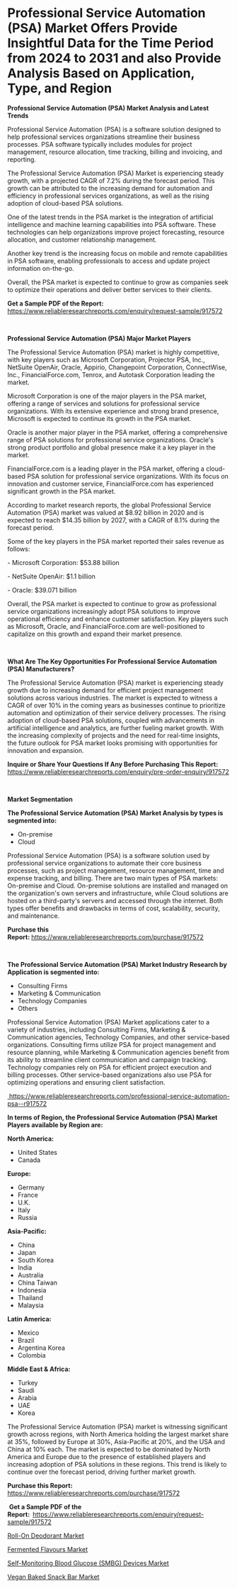<p><h1>Professional Service Automation (PSA) Market Offers Provide Insightful Data for the Time Period from 2024 to 2031 and also Provide Analysis Based on Application, Type, and Region</h1></p><p><strong>Professional Service Automation (PSA) Market Analysis and Latest Trends</strong></p>
<p><p>Professional Service Automation (PSA) is a software solution designed to help professional services organizations streamline their business processes. PSA software typically includes modules for project management, resource allocation, time tracking, billing and invoicing, and reporting.</p><p>The Professional Service Automation (PSA) Market is experiencing steady growth, with a projected CAGR of 7.2% during the forecast period. This growth can be attributed to the increasing demand for automation and efficiency in professional services organizations, as well as the rising adoption of cloud-based PSA solutions.</p><p>One of the latest trends in the PSA market is the integration of artificial intelligence and machine learning capabilities into PSA software. These technologies can help organizations improve project forecasting, resource allocation, and customer relationship management.</p><p>Another key trend is the increasing focus on mobile and remote capabilities in PSA software, enabling professionals to access and update project information on-the-go.</p><p>Overall, the PSA market is expected to continue to grow as companies seek to optimize their operations and deliver better services to their clients.</p></p>
<p><strong>Get a Sample PDF of the Report:&nbsp;</strong> <a href="https://www.reliableresearchreports.com/enquiry/request-sample/917572">https://www.reliableresearchreports.com/enquiry/request-sample/917572</a></p>
<p>&nbsp;</p>
<p><strong>Professional Service Automation (PSA) Major Market Players</strong></p>
<p><p>The Professional Service Automation (PSA) market is highly competitive, with key players such as Microsoft Corporation, Projector PSA, Inc., NetSuite OpenAir, Oracle, Appirio, Changepoint Corporation, ConnectWise, Inc., FinancialForce.com, Tenrox, and Autotask Corporation leading the market. </p><p>Microsoft Corporation is one of the major players in the PSA market, offering a range of services and solutions for professional service organizations. With its extensive experience and strong brand presence, Microsoft is expected to continue its growth in the PSA market.</p><p>Oracle is another major player in the PSA market, offering a comprehensive range of PSA solutions for professional service organizations. Oracle's strong product portfolio and global presence make it a key player in the market.</p><p>FinancialForce.com is a leading player in the PSA market, offering a cloud-based PSA solution for professional service organizations. With its focus on innovation and customer service, FinancialForce.com has experienced significant growth in the PSA market.</p><p>According to market research reports, the global Professional Service Automation (PSA) market was valued at $8.92 billion in 2020 and is expected to reach $14.35 billion by 2027, with a CAGR of 8.1% during the forecast period. </p><p>Some of the key players in the PSA market reported their sales revenue as follows: </p><p>- Microsoft Corporation: $53.88 billion</p><p>- NetSuite OpenAir: $1.1 billion</p><p>- Oracle: $39.071 billion</p><p>Overall, the PSA market is expected to continue to grow as professional service organizations increasingly adopt PSA solutions to improve operational efficiency and enhance customer satisfaction. Key players such as Microsoft, Oracle, and FinancialForce.com are well-positioned to capitalize on this growth and expand their market presence.</p></p>
<p>&nbsp;</p>
<p><strong>What Are The Key Opportunities For Professional Service Automation (PSA) Manufacturers?</strong></p>
<p><p>The Professional Service Automation (PSA) market is experiencing steady growth due to increasing demand for efficient project management solutions across various industries. The market is expected to witness a CAGR of over 10% in the coming years as businesses continue to prioritize automation and optimization of their service delivery processes. The rising adoption of cloud-based PSA solutions, coupled with advancements in artificial intelligence and analytics, are further fueling market growth. With the increasing complexity of projects and the need for real-time insights, the future outlook for PSA market looks promising with opportunities for innovation and expansion.</p></p>
<p><strong>Inquire or Share Your Questions If Any Before Purchasing This Report:</strong> <a href="https://www.reliableresearchreports.com/enquiry/pre-order-enquiry/917572">https://www.reliableresearchreports.com/enquiry/pre-order-enquiry/917572</a></p>
<p>&nbsp;</p>
<p><strong>Market Segmentation</strong></p>
<p><strong>The Professional Service Automation (PSA) Market Analysis by types is segmented into:</strong></p>
<p><ul><li>On-premise</li><li>Cloud</li></ul></p>
<p><p>Professional Service Automation (PSA) is a software solution used by professional service organizations to automate their core business processes, such as project management, resource management, time and expense tracking, and billing. There are two main types of PSA markets: On-premise and Cloud. On-premise solutions are installed and managed on the organization's own servers and infrastructure, while Cloud solutions are hosted on a third-party's servers and accessed through the internet. Both types offer benefits and drawbacks in terms of cost, scalability, security, and maintenance.</p></p>
<p><strong>Purchase this Report:&nbsp;</strong><a href="https://www.reliableresearchreports.com/purchase/917572">https://www.reliableresearchreports.com/purchase/917572</a></p>
<p>&nbsp;</p>
<p><strong>The Professional Service Automation (PSA) Market Industry Research by Application is segmented into:</strong></p>
<p><ul><li>Consulting Firms</li><li>Marketing & Communication</li><li>Technology Companies</li><li>Others</li></ul></p>
<p><p>Professional Service Automation (PSA) Market applications cater to a variety of industries, including Consulting Firms, Marketing & Communication agencies, Technology Companies, and other service-based organizations. Consulting firms utilize PSA for project management and resource planning, while Marketing & Communication agencies benefit from its ability to streamline client communication and campaign tracking. Technology companies rely on PSA for efficient project execution and billing processes. Other service-based organizations also use PSA for optimizing operations and ensuring client satisfaction.</p></p>
<p><a href="https://www.reliableresearchreports.com/professional-service-automation-psa--r917572">&nbsp;https://www.reliableresearchreports.com/professional-service-automation-psa--r917572</a></p>
<p><strong>In terms of Region, the Professional Service Automation (PSA) Market Players available by Region are:</strong></p>
<p>
    <p> <strong> North America: </strong>
        <ul>
            <li>United States</li>
            <li>Canada</li>
        </ul>
        </p> 
    <p> <strong> Europe: </strong>
        <ul>
            <li>Germany</li>
            <li>France</li>
            <li>U.K.</li>
            <li>Italy</li>
            <li>Russia</li>
        </ul>
        </p> 
    <p> <strong> Asia-Pacific: </strong>
        <ul>
            <li>China</li>
            <li>Japan</li>
            <li>South Korea</li>
            <li>India</li>
            <li>Australia</li>
            <li>China Taiwan</li>
            <li>Indonesia</li>
            <li>Thailand</li>
            <li>Malaysia</li>
        </ul>
        </p> 
    <p> <strong> Latin America: </strong>
        <ul>
            <li>Mexico</li>
            <li>Brazil</li>
            <li>Argentina Korea</li>
            <li>Colombia</li>
        </ul>
        </p> 
    <p> <strong> Middle East & Africa: </strong>
        <ul>
            <li>Turkey</li>
            <li>Saudi</li>
            <li>Arabia</li>
            <li>UAE</li>
            <li>Korea</li>
        </ul>
    </p>
    </p>
<p><p>The Professional Service Automation (PSA) market is witnessing significant growth across regions, with North America holding the largest market share at 35%, followed by Europe at 30%, Asia-Pacific at 20%, and the USA and China at 10% each. The market is expected to be dominated by North America and Europe due to the presence of established players and increasing adoption of PSA solutions in these regions. This trend is likely to continue over the forecast period, driving further market growth.</p></p>
<p><strong>Purchase this Report: </strong><a href="https://www.reliableresearchreports.com/purchase/917572">https://www.reliableresearchreports.com/purchase/917572</a></p>
<p>&nbsp;<strong>Get a Sample PDF of the Report:&nbsp;&nbsp;</strong><a href="https://www.reliableresearchreports.com/enquiry/request-sample/917572">https://www.reliableresearchreports.com/enquiry/request-sample/917572</a></p>
<p><strong></strong></p>
<p><p><a href="https://medium.com/@v8581137/analyzing-roll-on-deodorant-market-dynamics-and-growth-drivers-and-forecasted-for-period-from-2024-43fecc55401f">Roll-On Deodorant Market</a></p><p><a href="https://github.com/fernandomillshz/Market-Research-Report-List-1/blob/main/fermented-flavours-market.md">Fermented Flavours Market</a></p><p><a href="https://medium.com/@bernadette.hunter4468/global-self-monitoring-blood-glucose-smbg-devices-market-size-is-expected-to-experience-a-cagr-of-b5ab3f71de8e">Self-Monitoring Blood Glucose (SMBG) Devices Market</a></p><p><a href="https://github.com/polesdua1/Market-Research-Report-List-1/blob/main/vegan-baked-snack-bar-market.md">Vegan Baked Snack Bar Market</a></p></p>